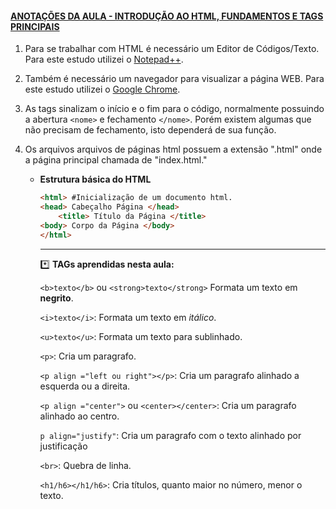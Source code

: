 #### <u>**ANOTAÇÕES DA AULA - INTRODUÇÃO AO HTML, FUNDAMENTOS E TAGS PRINCIPAIS**</u>

1. Para se trabalhar com HTML é necessário um Editor de Códigos/Texto. Para este estudo utilizei o [Notepad++](https://notepad-plus-plus.org/).

2. Também é necessário um navegador para visualizar a página WEB. Para este estudo utilizei o [Google Chrome](https://www.google.pt/intl/pt-PT/chrome/browser-tools/).
3. As tags sinalizam o início e o fim para o código, normalmente possuindo a abertura `<nome>` e fechamento `</nome>`. Porém existem algumas que não precisam de fechamento, isto dependerá de sua função.
4. Os arquivos arquivos de páginas html possuem a extensão ".html" onde a página principal  chamada de "index.html."


   * **Estrutura básica do HTML**

     ```html
     <html> #Inicialização de um documento html.
     <head> Cabeçalho Página </head>
         <title> Título da Página </title>
     <body> Corpo da Página </body>
     </html> 
     ```
     
     ____
     
     :asterisk: **TAGs aprendidas nesta aula:**
     
     `<b>texto</b>` ou `<strong>texto</strong>` Formata um texto em **negrito**.
     
     `<i>texto</i>`: Formata um texto em *itálico*.
     
     `<u>texto</u>`: Formata um texto para sublinhado.
     
     `<p>`: Cria um paragrafo.
     
     `<p align ="left ou right"></p>`: Cria um paragrafo alinhado a esquerda ou a direita.
     
     `<p align ="center">` ou `<center></center>`: Cria um paragrafo alinhado ao centro.
     
     `p align="justify"`: Cria um paragrafo com o texto alinhado por justificação
     
     `<br>`: Quebra de linha.
     
     `<h1/h6></h1/h6>`: Cria títulos, quanto maior no número, menor o texto.
